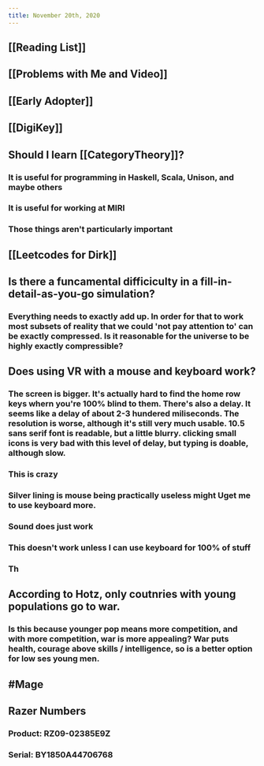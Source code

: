 ```yaml
---
title: November 20th, 2020
---
```


## [[Reading List]]

## [[Problems with Me and Video]]

## [[Early Adopter]]

## [[DigiKey]]

## Should I learn [[CategoryTheory]]?
### It is useful for programming in Haskell, Scala, Unison, and maybe others

### It is useful for working at MIRI

### Those things aren't particularly important

## [[Leetcodes for Dirk]]

## Is there a funcamental difficiculty in a fill-in-detail-as-you-go simulation?
### Everything needs to exactly add up. In order for that to work most subsets of reality that we could 'not pay attention to' can be exactly compressed. Is it reasonable for the universe to be highly exactly compressible?

## Does using VR with a mouse and keyboard work?
### The screen is bigger. It's actually hard to find the home row keys whern you're 100% blind to them. There's also a delay. It seems like a delay of about 2-3 hundered miliseconds. The resolution is worse, although it's still very much usable. 10.5 sans serif font is readable, but a little blurry. clicking small icons is very bad with this level of delay, but typing is doable, although slow.

### This is crazy

### Silver lining is mouse being practically useless might Uget me to use keyboard more.

### Sound does just work

### This doesn't work unless I can use keyboard for 100% of stuff

### Th

## According to Hotz, only coutnries with young populations go to war.
### Is this because younger pop means more competition, and with more competition, war is more appealing? War puts health, courage above skills / intelligence, so is a better option for low ses young men.

## #Mage

## Razer Numbers
### Product: RZ09-02385E9Z

### Serial: BY1850A44706768
